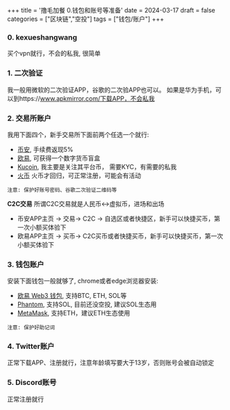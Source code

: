 +++
title = '撸毛加餐 0.钱包和账号等准备'
date = 2024-03-17
draft = false
categories = ["区块链","空投"]
tags = ["钱包/账户"]
+++

### 0. kexueshangwang
买个vpn就行，不会的私我, 很简单

### 1. 二次验证
我一般用微软的二次验证APP，谷歌的二次验APP也可以。
如果是华为手机，可以到https://www.apkmirror.com/下载APP，不会私我

### 2. 交易所账户
我用下面四个，新手交易所下面前两个任选一个就行: 
- [币安](https://accounts.suitechsui.io/register?ref=VV7JVGIX), 手续费返现5%
- [欧易](https://ouxyi.style/join/7q9e-0), 可获得一个数字货币盲盒
- [Kucoin](https://www.kucoin.com/r/rf/QBSFDSQQ), 我主要是关注其平台币， 需要KYC，有需要的私我
- [火币](https://www.htx-kol.com/invite/zh-cn/1g?invite_code=tw6w8223) 火币才回归，可正常注册，可能会有活动

`注意: 保护好账号密码、谷歌二次验证二维码等`

**C2C交易**
所谓C2C交易就是人民币<->虚拟币，进场和出场
- 币安APP主页 -> 交易-> C2C -> 自选区或者快捷区，新手可以快捷买币，第一次小额买体验下
- 欧易APP主页 -> 买币-> C2C买币或者快捷买币，新手可以快捷买币，第一次小额买体验下

### 3. 钱包账户
安装下面钱包一般就够了, chrome或者edge浏览器安装:
- [欧易 Web3 钱包](https://chromewebstore.google.com/detail/%E6%AC%A7%E6%98%93-web3-%E9%92%B1%E5%8C%85/mcohilncbfahbmgdjkbpemcciiolgcge), 支持BTC, ETH, SOL等
- [Phantom](https://chromewebstore.google.com/detail/phantom/bfnaelmomeimhlpmgjnjophhpkkoljpa), 支持SOL, 目前还没空投, 建议SOL生态用
- [MetaMask](https://chromewebstore.google.com/detail/metamask/nkbihfbeogaeaoehlefnkodbefgpgknn), 支持ETH，建议ETH生态使用

`注意: 保护好助记词`

### 4. Twitter账户

正常下载APP、注册就行，注意年龄填写要大于13岁，否则账号会被自动锁定

### 5. Discord账号
正常注册就行